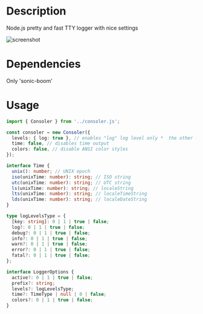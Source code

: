 # Description

Node.js pretty and fast TTY logger with nice settings

![screenshot](https://github.com/wellloy1/consoler/example/screenshot.jpg?raw=true)

# Dependencies

Only 'sonic-boom'

# Usage

```ts
import { Consoler } from '../consoler.js';

const consoler = new Consoler({
  levels: { log: true }, // enables "log" log level only *  the other log levels will be a noop function
  time: false, // disables time output
  colors: false, // disable ANSI color styles
});
```

```ts
interface Time {
  unix(): number; // UNIX epoch
  iso(unixTime: number): string; // ISO string
  utc(unixTime: number): string; // UTC string
  ls(unixTime: number): string; // localeString
  lts(unixTime: number): string; // localeTimeString
  lds(unixTime: number): string; // localeDateString
}

type logLevelsType = {
  [key: string]: 0 | 1 | true | false;
  log?: 0 | 1 | true | false;
  debug?: 0 | 1 | true | false;
  info?: 0 | 1 | true | false;
  warn?: 0 | 1 | true | false;
  error?: 0 | 1 | true | false;
  fatal?: 0 | 1 | true | false;
};

interface LoggerOptions {
  active?: 0 | 1 | true | false;
  prefix?: string;
  levels?: logLevelsType;
  time?: TimeType | null | 0 | false;
  colors?: 0 | 1 | true | false;
}
```
